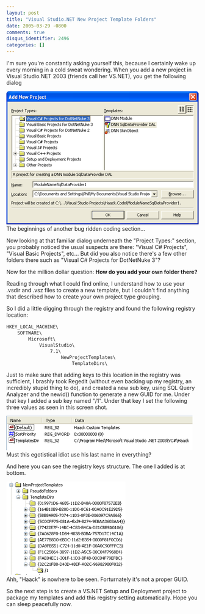 ```yaml
---
layout: post
title: "Visual Studio.NET New Project Template Folders"
date: 2005-03-29 -0800
comments: true
disqus_identifier: 2496
categories: []
---
```

I'm sure you're constantly asking yourself this, because I certainly
wake up every morning in a cold sweat wondering. When you add a new
project in Visual Studio.NET 2003 (friends call her VS.NET), you get the
following dialog

![Add New Dialog](/images/AddProjectDialog.gif) \
 The beginnings of another bug ridden coding section...

Now looking at that familiar dialog underneath the "Project Types:"
section, you probably noticed the usual suspects are there: "Visual C\#
Projects", "Visual Basic Projects", etc... But did you also notice
there's a few other folders there such as "Visual C\# Projects for
DotNetNuke 3"?

Now for the million dollar question: **How do you add your own folder
there?**

Reading through what I could find online, I understand how to use your
.vsdir and .vsz files to create a new template, but I couldn't find
anything that described how to create your own project type grouping.

So I did a little digging through the registry and found the following
registry location:

    HKEY_LOCAL_MACHINE\
        SOFTWARE\
            Microsoft\
                VisualStudio\
                    7.1\
                        NewProjectTemplates\
                            TemplateDirs\

Just to make sure that adding keys to this location in the registry was
sufficient, I brashly took Regedit (without even backing up my registry,
an incredibly stupid thing to do), and created a new sub key, using SQL
Query Analyzer and the newid() function to generate a new GUID for me.
Under that key I added a sub key named "/1". Under that key I set the
following three values as seen in this screen shot.

![Registry Settings](/images/VSTemplateDirRegistrySettings.gif) \
 Must this egotistical idiot use his last name in everything?

And here you can see the registry keys structure. The one I added is at
bottom.

![Registry Keys](/images/VSTemplateDirRegistryKeys.gif) \
 Ahh, "Haack" is nowhere to be seen. Forturnately it's not a proper
GUID.

So the next step is to create a VS.NET Setup and Deployment project to
package my templates and add this registry setting automatically. Hope
you can sleep peacefully now.

